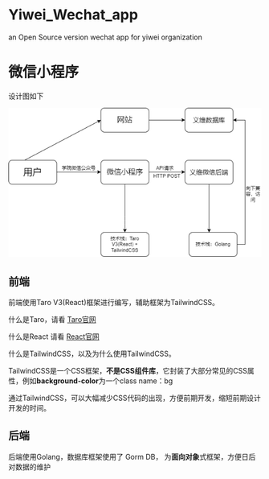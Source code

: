 # Yiwei_Wechat_app
an Open Source version wechat app for yiwei organization


# 微信小程序

设计图如下

![设计图](https://github.com/GDEIDevelopers/Yiwei_Wechat_app/raw/main/pics/design.png)


## 前端
前端使用Taro V3(React)框架进行编写，辅助框架为TailwindCSS。

什么是Taro，请看 [Taro官网](https://taro-docs.jd.com/taro/docs/)

什么是React 请看 [React官网](https://zh-hans.reactjs.org/docs/getting-started.html#learn-react)

什么是TailwindCSS，以及为什么使用TailwindCSS。

TailwindCSS是一个CSS框架，**不是CSS组件库**，它封装了大部分常见的CSS属性，例如**background-color**为一个class name：bg

通过TailwindCSS，可以大幅减少CSS代码的出现，方便前期开发，缩短前期设计开发的时间。

## 后端

后端使用Golang，数据库框架使用了 Gorm DB， 为**面向对象**式框架，方便日后对数据的维护


